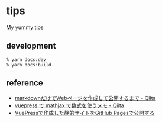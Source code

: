 # tips

My yummy tips


## development

```shellscript
% yarn docs:dev
% yarn docs:build
```

## reference

* [markdownだけでWebページを作成して公開するまで - Qiita](https://qiita.com/ozaki25/items/a1988b01f83f6616b7f9)
* [vuepress で mathjax で数式を使うメモ - Qiita](https://qiita.com/syoyo/items/9f7dce2574e685a09bfa)
* [VuePressで作成した静的サイトをGitHub Pagesで公開する](https://qiita.com/rubytomato@github/items/f8153f0d00f89ba87ed5)